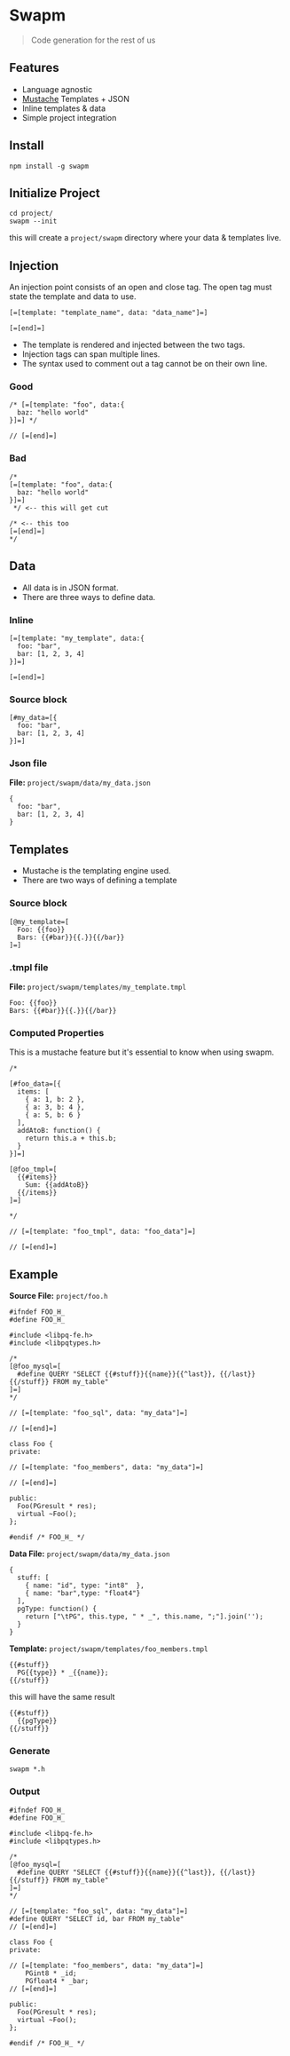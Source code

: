 # Swapm

> Code generation for the rest of us

## Features

* Language agnostic
* [Mustache](https://github.com/janl/mustache.js) Templates + JSON
* Inline templates & data
* Simple project integration

## Install

    npm install -g swapm

## Initialize Project

    cd project/
    swapm --init

this will create a `project/swapm` directory where your data & templates live.

## Injection

An injection point consists of an open and close tag.
The open tag must state the template and data to use.

    [=[template: "template_name", data: "data_name"]=]

    [=[end]=]

* The template is rendered and injected between the two tags.
* Injection tags can span multiple lines. 
* The syntax used to comment out a tag cannot be on their own line.

### Good

    /* [=[template: "foo", data:{
      baz: "hello world"
    }]=] */

    // [=[end]=]

### Bad

    /*
    [=[template: "foo", data:{
      baz: "hello world"
    }]=]
     */ <-- this will get cut
    
    /* <-- this too
    [=[end]=]
    */
   
## Data

* All data is in JSON format. 
* There are three ways to define data.

### Inline

    [=[template: "my_template", data:{
      foo: "bar",
      bar: [1, 2, 3, 4]
    }]=]

    [=[end]=]

### Source block

    [#my_data=[{
      foo: "bar",
      bar: [1, 2, 3, 4]
    }]=]

### Json file

**File:** `project/swapm/data/my_data.json`

    {
      foo: "bar",
      bar: [1, 2, 3, 4]
    }

## Templates

* Mustache is the templating engine used.
* There are two ways of defining a template

### Source block

    [@my_template=[
      Foo: {{foo}}
      Bars: {{#bar}}{{.}}{{/bar}}
    ]=]

### .tmpl file

**File:** `project/swapm/templates/my_template.tmpl`

    Foo: {{foo}}
    Bars: {{#bar}}{{.}}{{/bar}}

### Computed Properties

This is a mustache feature but it's essential to know when using swapm.

    /*
    
    [#foo_data=[{
      items: [
        { a: 1, b: 2 },
        { a: 3, b: 4 },
        { a: 5, b: 6 }
      ],
      addAtoB: function() {
        return this.a + this.b;
      }
    }]=]

    [@foo_tmpl=[
      {{#items}}
        Sum: {{addAtoB}}
      {{/items}}
    ]=]
    
    */

    // [=[template: "foo_tmpl", data: "foo_data"]=]
    
    // [=[end]=]

## Example

**Source File:** `project/foo.h`

    #ifndef FOO_H_
    #define FOO_H_

    #include <libpq-fe.h>
    #include <libpqtypes.h>

    /*
    [@foo_mysql=[
      #define QUERY "SELECT {{#stuff}}{{name}}{{^last}}, {{/last}}{{/stuff}} FROM my_table"
    ]=]
    */

    // [=[template: "foo_sql", data: "my_data"]=]

    // [=[end]=]

    class Foo {
    private:

    // [=[template: "foo_members", data: "my_data"]=]

    // [=[end]=]

    public:
      Foo(PGresult * res);
      virtual ~Foo();
    };

    #endif /* FOO_H_ */

**Data File:** `project/swapm/data/my_data.json`

    {
      stuff: [
        { name: "id", type: "int8"  },
        { name: "bar",type: "float4"}
      ],
      pgType: function() {
        return ["\tPG", this.type, " * _", this.name, ";"].join('');
      }
    }

**Template:** `project/swapm/templates/foo_members.tmpl`

    {{#stuff}}
      PG{{type}} * _{{name}};
    {{/stuff}}

this will have the same result

    {{#stuff}}
      {{pgType}}
    {{/stuff}}

### Generate

    swapm *.h

### Output

    #ifndef FOO_H_
    #define FOO_H_

    #include <libpq-fe.h>
    #include <libpqtypes.h>

    /*
    [@foo_mysql=[
      #define QUERY "SELECT {{#stuff}}{{name}}{{^last}}, {{/last}}{{/stuff}} FROM my_table"
    ]=]
    */

    // [=[template: "foo_sql", data: "my_data"]=]
    #define QUERY "SELECT id, bar FROM my_table"
    // [=[end]=]

    class Foo {
    private:

    // [=[template: "foo_members", data: "my_data"]=]
        PGint8 * _id;
        PGfloat4 * _bar;
    // [=[end]=]

    public:
      Foo(PGresult * res);
      virtual ~Foo();
    };

    #endif /* FOO_H_ */
